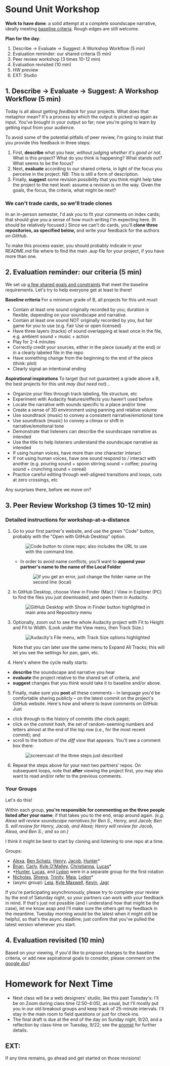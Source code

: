 
# Sound Unit Workshop

**Work to have done**: a solid attempt at a complete soundscape narrative, ideally meeting <a href="http://bit.ly/cdm2020fall-notes#heading=h.wke68rgfiqrs">baseline criteria</a>. Rough edges are still welcome.

**Plan for the day**:

1. Describe -> Evaluate -> Suggest: A Workshop Workflow (5 min)
2. Evaluation reminder: our shared criteria (5 min)
3. Peer review workshop (3 times 10-12 min)
4. Evaluation revisited (10 min)
5. HW preview
6. EXT: Studio



## 1. Describe -> Evaluate -> Suggest: A Workshop Workflow (5 min)

Today is all about getting _feedback_ for your projects. What does that metaphor mean? It's a process by which the output is picked up again as input. You've brought in your output so far; now you're going to learn by getting input from your audience.

<!-- A lot of peer review fails because it falls to one of two extremes: noncommittal nods, or non-stop nitpicking. Neither really takes advantage of the output we have in front of us. -->

To avoid some of the potential pitfalls of peer review, I'm going to insist that you provide this feedback in three steps:
<div class="alert alert-info">
<ol><li> First, <strong>describe</strong> what you hear, <em>without judging whether it's good or not</em>. What is this project? What do you think is happening? What stands out? What seems to be the focus? <!-- A lot of times as writers, even soundwriters, we don't even know if our audience is getting the main point we want to get across. This is a way of finding out. --></li>
<li>Next, <strong>evaluate</strong> according to our shared criteria, in light of the focus you perceive in the project. NB: This is still a form of description.<!-- It's not about "good" or "bad" in the abstract but about where it meets or misses the shared or stated goals. --></li>
<li>Finally, <strong>suggest</strong> some revision possibility that you think might help take the project to the next level: assume a revision is on the way. Given the goals, the focus, the criteria, what might be next? <!-- Pose your comments as a suggestion, not a command: and interpret comments you receive as suggestions, not commands. --></li>
</ol>
</div>

### We can't trade cards, so we'll trade clones

In an in-person semester, I'd ask you to fit your comments on index cards; that should give you a sense of how much writing I'm expecting here. (It should be relatively focused.) Since we can't do cards, you'll **clone three repositories, as specified below,** and write your feedback for the authors _on GitHub_.

<div class="alert alert-info">
To make this process easier, you should probably indicate in your README.md file where to find the main .aup file for your project, if you have more than one.
</div>


## 2. Evaluation reminder: our criteria (5 min)
We set up [a few shared goals and constraints](http://bit.ly/cdm2020fall-notes#heading=h.wke68rgfiqrs) that meet the baseline requirements. Let's try to help everyone get at least to there!


<strong>Baseline criteria</strong>
For a minimum grade of B, all projects for this unit <em>must</em>:
<ul><li>Contain at least one sound originally recorded by you; duration is flexible, depending on your soundscape and narrative.</li>
<li>Contain at least one sound NOT originally recorded by you, but fair game for you to use (e.g. Fair Use or open licensed)</li>
<li>Have three layers (tracks) of sound overlapping at least once in the file, e.g. ambient sound + music + action</li>
<li>Play for 2-4 minutes</li>
<li>Correctly credit your sources, either in the piece (usually at the end) or in a clearly labeled file in the repo</li>
<li>Have something change from the beginning to the end of the piece (think: plot)</li>
<li>Clearly signal an intentional ending</li>
</ul>

<strong>Aspirational inspirations</strong>
To target (but not guarantee) a grade above a B, the best projects for this unit _may (but need not)_...

<ul>
<li>Organize your files through track labeling, file structure, etc</li>
<li>Experiment with Audacity features/effects you haven’t used before</li>
<li>Locate the narrative with sounds specific to a place and/or time</li>
<li>Create a sense of 3D environment using panning and relative volume</li>
<li>Use soundtrack (music) to convey a consistent narrative/emotional tone</li>
<li>Use soundtrack (music) to convey a climax or shift in narrative/emotional tone</li>
<li>Demonstrate that listeners can describe the soundscape narrative as intended</li>
<li>Use the title to help listeners understand the soundscape narrative as intended</li>
<li>If using human voices, have more than one character interact</li>
<li>If not using human voices, have one sound respond to / interact with another (e.g. pouring sound + spoon stirring sound = coffee; pouring sound + crunching sound = cereal)</li>
<li>Practice careful editing through well-aligned transitions and loops, cuts at zero crossings, etc</li>
    </ul>

Any surprises there, before we move on?

## 3. Peer Review Workshop (3 times 10-12 min)

### Detailed instructions for workshop-at-a-distance

1. Go to your first partner's website, and use the green "Code" button, probably with the "Open with GitHub Desktop" option. <figure><img src="../assets/img/github--clone-code.png" alt="Code button to clone repo; also includes the URL to use with the command line." /></figure>
    - In order to avoid name conflicts, you'll want to **append your partner's name to the name of the Local Folder**  <figure><img src="../assets/img/github-desktop--directory-not-empty.png" alt="if you get an error, just change the folder name on the second line (local)" /></figure>

2. In GitHub Desktop, choose View in Finder (Mac) / View in Explorer (PC) to find the files you just downloaded, and open them in Audacity.<figure><img src="../assets/img/github-desktop--show-in-finder.png" alt="GitHub Desktop with Show in Finder button highlighted in main area and Repository menu"/></figure>

3. Optionally, zoom out to see the whole Audacity project with Fit to Height and Fit to Width. (Look under the View menu, then Track Size.) <figure><img src="../assets/img/audacity--fit-to-height-and-width.png" alt="Audacity's File menu, with Track Size options highlighted" /></figure> Note that you can later use the same menu to Expand All Tracks; this will let you see the settings for pan, gain, etc.

4. Here's where the cycle really starts:
  * **describe** the soundscape and narrative you hear
  * **evaluate** the project relative to the shared set of criteria, and
  * **suggest** changes that you think would take it to baseline and/or above.

5. Finally, make sure you **post** all these comments – in language you'd be comfortable sharing publicly – on the latest commit on the project's GitHub website. Here's how and where to leave comments on GitHub: Just
  * click through to the history of commits (the clock page);
  * click on the _commit hash_, the set of random-seeming numbers and letters almost at the end of the top row (i.e., for the most recent commit); and
  * scroll to the bottom of the _diff view_ that appears. You'll see a comment box there: <figure><img src="../assets/img/github--comment-on-commit.gif" alt="screencast of the three steps just described"/></figure>

6. Repeat the steps above for your next two partners' repos. On subsequent loops, note that **after** viewing the project first, you may also want to read and/or refer to the previous comments.

### Your Groups
<div class="alert alert-success">
Let's do this!
</div>

Within each group, **you're responsible for commenting on the three people listed after your name**; if that takes you to the end, wrap around again. _(e.g. Alexa will review soundscape narratives for Ben S., Henry, and Jacob; Ben S. will review for Henry, Jacob, and Alexa; Henry will review for Jacob, Alexa, and Ben S.; and so on.)_

I think it might be best to start by cloning and listening to one repo at a time.

Groups:

* [Alexa](https://github.com/AlexaSpaventa/soundscape2020fall), [Ben Schatz](https://github.com/bschatz17/soundscape2020fall), [Henry](https://github.com/heh44/soundscape2020fall), [Jacob](https://github.com/JTH74/soundscape2020fall),
[Hunter](https://github.com/hjo6/soundscape2020fall)*
* [Brian](https://github.com/briansostek/soundscape2020fall), [Carly](https://github.com/carlystanford/soundscape2020fall), [Kyle O'Malley](https://github.com/jkomalley/soundscape2020fall), [Christianna](https://github.com/csk32/soundscape2020fall), [Lucas](https://github.com/LDib/soundscape2020fall)*
* *[Hunter](https://github.com/hjo6/soundscape2020fall), [Lucas](https://github.com/LDib/soundscape2020fall), and  [Lydon](https://github.com/LLP37/soundscape2020fall) were in a separate group for the first rotation
* [Nicholas](https://github.com/peekssezin/soundscape2020fall), [Shreya](https://github.com/shreyababu/soundscape2020fall), [Trinity](https://github.com/trinitymccool/soundscape2020fall), [Maia](https://github.com/Maials268/soundscape2020fall), [Lydon](https://github.com/LLP37/soundscape2020fall)*
* (async group): [Leia](https://github.com/leiawerner/soundscape2020fall), [Kyle Maxwell](https://github.com/KyleMaxwell1224/soundscape2020fall), [Kevin](https://github.com/kevdliedel/soundscape2020fall), [Jagr](https://github.com/jeepy33/soundscape2020fall)

<div class="alert alert-warning">
If you're participating asynchronously, please try to complete your review by the end of Saturday night, so your partners can work with your feedback in mind. If that's just not possible (and I understand how that might be the case), let me know asap and I'll make sure the others get my feedback in the meantime. Tuesday morning would be the latest when it might still be helpful, so that's the async deadline; just confirm that you've pulled the latest version whenever you start.
</div>



## 4. Evaluation revisited (10 min)
Based on your viewing, if you'd like to propose changes to the baseline criteria, or add new aspirational goals to consider, please comment on the [google doc](http://bit.ly/cdm2020fall-notes#heading=h.wke68rgfiqrs)!


# Homework for Next Time
* Next class will be a web designers' studio, like this past Tuesday's: I'll be on Zoom during class time (2:50-4:05), as usual, but I'll mostly put you in our old breakout groups and keep track of 25-minute intervals. I'll stay in the main room to field questions or just for check-ins.
* The final draft is due at the end of the day on Sunday night, 9/20, and a reflection by class-time on Tuesday, 9/22; see the [prompt](https://github.com/benmiller314/soundscape2020fall) for further details.


## EXT:
If any time remains, go ahead and get started on those revisions!
